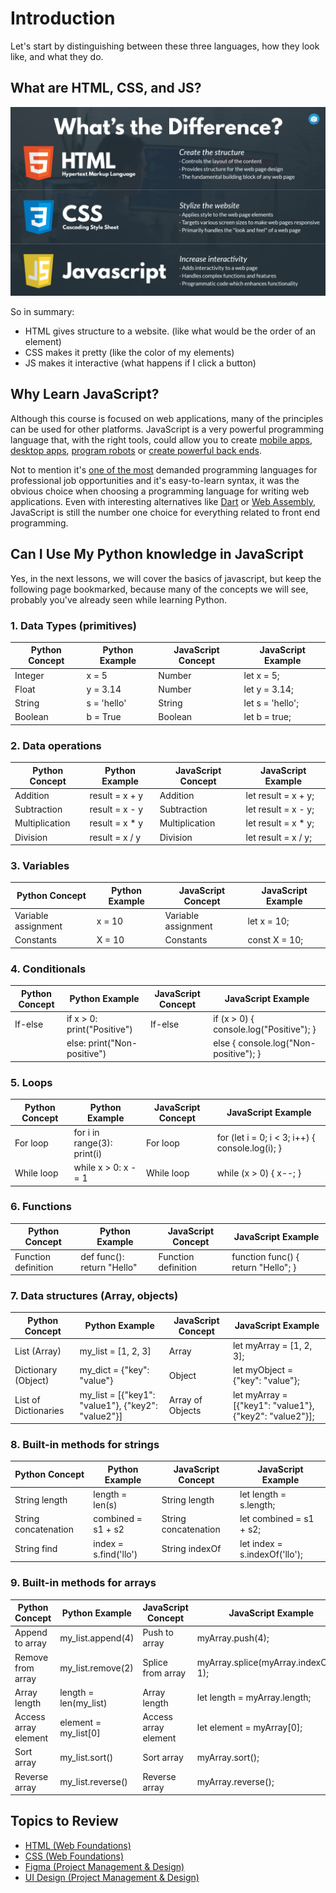 # Introduction

Let's start by distinguishing between these three languages, how they look like, and what they do.

## What are HTML, CSS, and JS?

![What is HTML, CSS, and JS?](./what-is-html-css-and-js.png)

So in summary:

- HTML gives structure to a website. (like what would be the order of an element)
- CSS makes it pretty (like the color of my elements)
- JS makes it interactive (what happens if I click a button)

## Why Learn JavaScript?

Although this course is focused on web applications, many of the principles can be used for other platforms. JavaScript is a very powerful programming language that, with the right tools, could allow you to create [mobile apps](https://reactnative.dev/), [desktop apps](https://www.electronjs.org/es/), [program robots](https://www.bouvet.no/bouvet-deler/utbrudd/learning-javascript-and-arduino-programming-with-johnny-five) or [create powerful back ends](https://expressjs.com/). 

Not to mention it's [one of the most](https://www.devjobsscanner.com/blog/top-8-most-demanded-languages-in-2022/) demanded programming languages for professional job opportunities and it's easy-to-learn syntax, it was the obvious choice when choosing a programming language for writing web applications. Even with interesting alternatives like [Dart](https://dart.dev/) or [Web Assembly](https://webassembly.org/), JavaScript is still the number one choice for everything related to front end programming.

## Can I Use My Python knowledge in JavaScript

Yes, in the next lessons, we will cover the basics of javascript, but keep the following page bookmarked, because many of the concepts we will see, probably you've already seen while learning Python.

### 1. Data Types (primitives)

| Python Concept | Python Example | JavaScript Concept | JavaScript Example |
| --- | --- | --- | --- |
| Integer | x = 5 | Number | let x = 5; |
| Float | y = 3.14 | Number | let y = 3.14; |
| String | s = 'hello' | String | let s = 'hello'; |
| Boolean | b = True | Boolean | let b = true; |

### 2. Data operations

| Python Concept | Python Example | JavaScript Concept | JavaScript Example |
| --- | --- | --- | --- |
| Addition | result = x + y | Addition | let result = x + y; |
| Subtraction | result = x - y | Subtraction | let result = x - y; |
| Multiplication | result = x * y | Multiplication | let result = x * y; |
| Division | result = x / y | Division | let result = x / y; |

### 3. Variables

| Python Concept | Python Example | JavaScript Concept | JavaScript Example |
| --- | --- | --- | --- |
| Variable assignment | x = 10 | Variable assignment | let x = 10; |
| Constants | X = 10 | Constants | const X = 10; |

### 4. Conditionals

| Python Concept | Python Example | JavaScript Concept | JavaScript Example |
| --- | --- | --- | --- |
| If-else | if x > 0: print("Positive") | If-else | if (x > 0) { console.log("Positive"); } |
|  | else: print("Non-positive") |  | else { console.log("Non-positive"); } |

### 5. Loops

| Python Concept | Python Example | JavaScript Concept | JavaScript Example |
| --- | --- | --- | --- |
| For loop | for i in range(3): print(i) | For loop | for (let i = 0; i < 3; i++) { console.log(i); } |
| While loop | while x > 0: x -= 1 | While loop | while (x > 0) { x--; } |

### 6. Functions

| Python Concept | Python Example | JavaScript Concept | JavaScript Example |
| --- | --- | --- | --- |
| Function definition | def func(): return "Hello" | Function definition | function func() { return "Hello"; } |

### 7. Data structures (Array, objects)

| Python Concept | Python Example | JavaScript Concept | JavaScript Example |
| --- | --- | --- | --- |
| List (Array) | my_list = [1, 2, 3] | Array | let myArray = [1, 2, 3]; |
| Dictionary (Object) | my_dict = {"key": "value"} | Object | let myObject = {"key": "value"}; |
| List of Dictionaries | my_list = [{"key1": "value1"}, {"key2": "value2"}] | Array of Objects | let myArray = [{"key1": "value1"}, {"key2": "value2"}]; |

### 8. Built-in methods for strings

| Python Concept | Python Example | JavaScript Concept | JavaScript Example |
| --- | --- | --- | --- |
| String length | length = len(s) | String length | let length = s.length; |
| String concatenation | combined = s1 + s2 | String concatenation | let combined = s1 + s2; |
| String find | index = s.find('llo') | String indexOf | let index = s.indexOf('llo'); |

### 9. Built-in methods for arrays

| Python Concept | Python Example | JavaScript Concept | JavaScript Example |
| --- | --- | --- | --- |
| Append to array | my_list.append(4) | Push to array | myArray.push(4); |
| Remove from array | my_list.remove(2) | Splice from array | myArray.splice(myArray.indexOf(2), 1); |
| Array length | length = len(my_list) | Array length | let length = myArray.length; |
| Access array element | element = my_list[0] | Access array element | let element = myArray[0]; |
| Sort array | my_list.sort() | Sort array | myArray.sort(); |
| Reverse array | my_list.reverse() | Reverse array | myArray.reverse(); |

## Topics to Review

- [HTML (Web Foundations)](https://wf-2.vercel.app/web-foundations-july-2022/foundations/html-elements-and-attributes.html)
- [CSS  (Web Foundations)](https://wf-2.vercel.app/web-foundations-july-2022/foundations/css-selectors-and-properties.html)
- [Figma (Project Management & Design)](https://pm-and-design.vercel.app/lessons/ui-design-basics/introduction-to-Figma.html)
- [UI Design (Project Management & Design)](https://pm-and-design.vercel.app/lessons/ui-design-basics/basic-principles.html)
